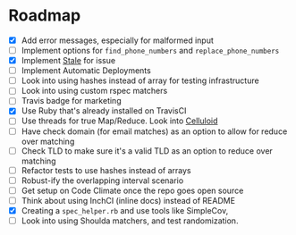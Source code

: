 # Roadmap
- [x] Add error messages, especially for malformed input
- [ ] Implement options for `find_phone_numbers` and `replace_phone_numbers`
- [x] Implement [Stale](https://github.com/probot/stale) for issue
- [ ] Implement Automatic Deployments
- [ ] Look into using hashes instead of array for testing infrastructure
- [ ] Look into using custom rspec matchers
- [ ] Travis badge for marketing
- [x] Use Ruby that's already installed on TravisCI
- [ ] Use threads for true Map/Reduce. Look into [Celluloid](https://github.com/celluloid/celluloid)
- [ ] Have check domain (for email matches) as an option to allow for reduce over matching
- [ ] Check TLD to make sure it's a valid TLD as an option to reduce over matching
- [ ] Refactor tests to use hashes instead of arrays
- [ ] Robust-ify the overlapping interval scenario
- [ ] Get setup on Code Climate once the repo goes open source
- [ ] Think about using InchCI (inline docs) instead of README
- [x] Creating a `spec_helper.rb` and use tools like SimpleCov, 
- [ ] Look into using Shoulda matchers, and test randomization.